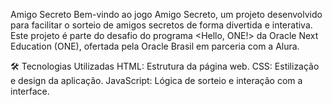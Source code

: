 Amigo Secreto
Bem-vindo ao jogo Amigo Secreto, um projeto desenvolvido para facilitar o sorteio de amigos secretos de forma divertida e interativa. Este projeto é parte do desafio do programa <Hello, ONE!> da Oracle Next Education (ONE), ofertada pela Oracle Brasil em parceria com a Alura.

🛠 Tecnologias Utilizadas
HTML: Estrutura da página web.
CSS: Estilização e design da aplicação.
JavaScript: Lógica de sorteio e interação com a interface.
